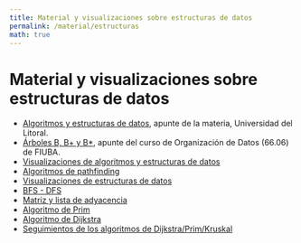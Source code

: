 ```yaml
---
title: Material y visualizaciones sobre estructuras de datos
permalink: /material/estructuras
math: true
---
```


# Material y visualizaciones sobre estructuras de datos

  * [Algoritmos y estructuras de datos](http://infofich.unl.edu.ar/upload/1fa23af675da8843347aec68bd6151b871472436.pdf), apunte de la materia, Universidad del Litoral.
  * [Árboles B, B+ y B*](https://drive.google.com/open?id=1Inanv7DGbHiF7dCBOD6jxuxhsNz0Uz7j), apunte del curso de Organización de Datos (66.06) de FIUBA.
  * [Visualizaciones de algoritmos y estructuras de datos](http://visualgo.net/)
  * [Algoritmos de pathfinding](http://qiao.github.io/PathFinding.js/visual/)
  * [Visualizaciones de estructuras de datos](https://www.cs.usfca.edu/~galles/visualization/Algorithms.html)
  * [BFS - DFS](http://www.youtube.com/watch?v=or9xlA3YYzo)
  * [Matriz y lista de adyacencia](http://www.youtube.com/watch?v=2guA5uMEmZQ)
  * [Algoritmo de Prim](http://www.youtube.com/watch?v=BtGuZ-rrUeY)
  * [Algoritmo de Dijkstra](http://www.youtube.com/watch?v=8Ls1RqHCOPw)
  * [Seguimientos de los algoritmos de Dijkstra/Prim/Kruskal](http://weierstrass.is.tokushima-u.ac.jp/ikeda/suuri/dijkstra/Dijkstra.shtml)
